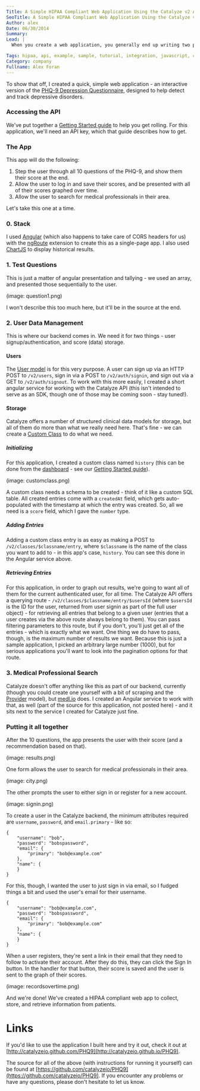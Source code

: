 ```yaml
---
Title: A Simple HIPAA Compliant Web Application Using the Catalyze v2 API
SeoTitle: A Simple HIPAA Compliant Web Application Using the Catalyze v2 API
Author: alex
Date: 06/30/2014
Summary: 
Lead: |
  When you create a web application, you generally end up writing two parts - the web frontend, and a backend to power it. The backend is responsible for storing data and authenticating users, and can be quite a pain to put together and maintain. We have good news - **the Catalyze HIPAA compliant API can serve as your entire backend**. It's a REST API, meaning that it's quite painless for you to use.

Tags: hipaa, api, example, sample, tutorial, integration, javascript, code
Category: company
Fullname: Alex Foran
---
```

To show that off, I created a quick, simple web application - an interactive version of the [PHQ-9 Depression Questionnaire](http://www.integration.samhsa.gov/images/res/PHQ%20-%20Questions.pdf), designed to help detect and track depressive disorders.

### Accessing the API

We've put together a [Getting Started guide](https://docs.catalyze.io/guides/api/latest/getting_started/README.html) to help you get rolling. For this application, we'll need an API key, which that guide describes how to get.

### The App

This app will do the following:

1. Step the user through all 10 questions of the PHQ-9, and show them their score at the end.
2. Allow the user to log in and save their scores, and be presented with all of their scores graphed over time.
3. Allow the user to search for medical professionals in their area.

Let's take this one at a time.

### 0. Stack

I used [Angular](https://angularjs.org/) (which also happens to take care of CORS headers for us)  with the [ngRoute](https://docs.angularjs.org/api/ngRoute) extension to create this as a single-page app. I also used [ChartJS](http://chartjs.org/) to display historical results.

### 1. Test Questions

This is just a matter of angular presentation and tallying - we used an array, and presented those sequentially to the user.

<script src="https://gist.github.com/forana/24d2f7d1a3df9bbf5ec8.js"></script>

(image: question1.png)

I won't describe this too much here, but it'll be in the source at the end.

### 2. User Data Management

This is where our backend comes in. We need it for two things - user signup/authentication, and score (data) storage.

#### Users

The [User model](https://docs.catalyze.io/#users) is for this very purpose. A user can sign up via an HTTP POST to `/v2/users`, sign in via a POST to `/v2/auth/signin`, and sign out via a GET to `/v2/auth/signout`. To work with this more easily, I created a short angular service for working with the Catalyze API (this isn't intended to serve as an SDK, though one of those may be coming soon - stay tuned!).

<script src="https://gist.github.com/forana/73f091c7df60cee07916.js"></script>

#### Storage

Catalyze offers a number of structured clinical data models for storage, but all of them do more than what we really need here. That's fine - we can create a [Custom Class](https://docs.catalyze.io/#custom-classes) to do what we need.

##### Initializing

For this application, I created a custom class named `history` (this can be done from the [dashboard](https://dashboard.catalyze.io/) - see our [Getting Started guide](https://docs.catalyze.io/guides/api/latest/getting_started/README.html)).

(image: customclass.png)

A custom class needs a schema to be created - think of it like a custom SQL table. All created entries come with a `createdAt` field, which gets auto-populated with the timestamp at which the entry was created. So, all we need is a `score` field, which I gave the `number` type.

##### Adding Entries

Adding a custom class entry is as easy as making a POST to `/v2/classes/$classname/entry`, where `$classname` is the name of the class you want to add to - in this app's case, `history`. You can see this done in the Angular service above.

##### Retrieving Entries

For this application, in order to graph out results, we're going to want all of them for the current authenticated user, for all time. The Catalyze API offers a querying route - `/v2/classes/$classname/entry/$usersId` (where `$usersId` is the ID for the user, returned from user signin as part of the full user object) - for retrieving all entries that belong to a given user (entries that a user creates via the above route always belong to them). You can pass filtering parameters to this route, but if you don't, you'll just get all of the entries - which is exactly what we want. One thing we do have to pass, though, is the maximum number of results we want. Because this is just a sample application, I picked an arbitrary large number (1000), but for serious applications you'll want to look into the pagination options for that route.

### 3. Medical Professional Search

Catalyze doesn't offer anything like this as part of our backend, currently (though you could create one yourself with a bit of scraping and the [Provider](https://docs.catalyze.io/#providers) model), but [medl.io](http://medl.io) does. I created an Angular service to work with that, as well (part of the source for this application, not posted here) - and it sits next to the service I created for Catalyze just fine.

### Putting it all together

After the 10 questions, the app presents the user with their score (and a recommendation based on that).

(image: results.png)

One form allows the user to search for medical professionals in their area.

(image: city.png)

The other prompts the user to either sign in or register for a new account.

(image: signin.png)

To create a user in the Catalyze backend, the minimum attributes required are `username`, `password`, and `email.primary` - like so:

```
{
    "username": "bob", 
    "password": "bobspassword", 
    "email": {
        "primary": "bob@example.com"
    }, 
    "name": {
    }
}
```

For this, though, I wanted the user to just sign in via email, so I fudged things a bit and used the user's email for their username.

```
{
    "username": "bob@example.com", 
    "password": "bobspassword", 
    "email": {
        "primary": "bob@example.com"
    }, 
    "name": {
    }
}
```

When a user registers, they're sent a link in their email that they need to follow to activate their account. After they do this, they can click the Sign In button. In the handler for that button, their score is saved and the user is sent to the graph of their scores.

(image: recordsovertime.png)

And we're done! We've created a HIPAA compliant web app to collect, store, and retrieve information from patients.

# Links

If you'd like to use the application I built here and try it out, check it out at [http://catalyzeio.github.com/PHQ9](http://catalyzeio.github.io/PHQ9).

The source for all of the above (with instructions for running it yourself) can be found at [https://github.com/catalyzeio/PHQ9](https://github.com/catalyzeio/PHQ9). If you encounter any problems or have any questions, please don't hesitate to let us know.

